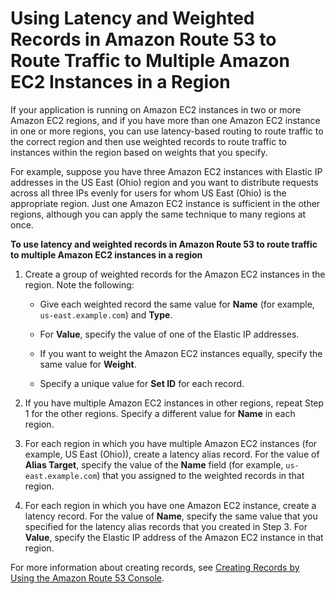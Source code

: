 # Using Latency and Weighted Records in Amazon Route 53 to Route Traffic to Multiple Amazon EC2 Instances in a Region<a name="TutorialLBRMultipleEC2InRegion"></a>

If your application is running on Amazon EC2 instances in two or more Amazon EC2 regions, and if you have more than one Amazon EC2 instance in one or more regions, you can use latency\-based routing to route traffic to the correct region and then use weighted records to route traffic to instances within the region based on weights that you specify\. 

For example, suppose you have three Amazon EC2 instances with Elastic IP addresses in the US East \(Ohio\) region and you want to distribute requests across all three IPs evenly for users for whom US East \(Ohio\) is the appropriate region\. Just one Amazon EC2 instance is sufficient in the other regions, although you can apply the same technique to many regions at once\.

**To use latency and weighted records in Amazon Route 53 to route traffic to multiple Amazon EC2 instances in a region**

1. Create a group of weighted records for the Amazon EC2 instances in the region\. Note the following:

   + Give each weighted record the same value for **Name** \(for example, `us-east.example.com`\) and **Type**\. 

   + For **Value**, specify the value of one of the Elastic IP addresses\. 

   + If you want to weight the Amazon EC2 instances equally, specify the same value for **Weight**\.

   + Specify a unique value for **Set ID** for each record\.

1. If you have multiple Amazon EC2 instances in other regions, repeat Step 1 for the other regions\. Specify a different value for **Name** in each region\.

1. For each region in which you have multiple Amazon EC2 instances \(for example, US East \(Ohio\)\), create a latency alias record\. For the value of **Alias Target**, specify the value of the **Name** field \(for example, `us-east.example.com`\) that you assigned to the weighted records in that region\. 

1. For each region in which you have one Amazon EC2 instance, create a latency record\. For the value of **Name**, specify the same value that you specified for the latency alias records that you created in Step 3\. For **Value**, specify the Elastic IP address of the Amazon EC2 instance in that region\.

For more information about creating records, see [Creating Records by Using the Amazon Route 53 Console](resource-record-sets-creating.md)\.